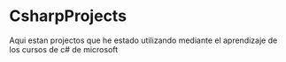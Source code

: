 # CsharpProjects

Aqui estan projectos que he estado utilizando mediante el aprendizaje de los cursos de c# de microsoft
